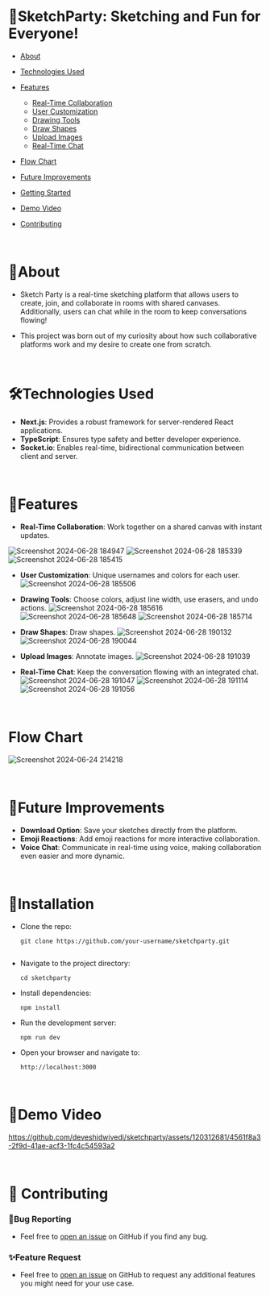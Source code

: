 # 🎨SketchParty: Sketching and Fun for Everyone!

- [About](#about)
- [Technologies Used](#technologies-used)

- [Features](#features)
  - [Real-Time Collaboration](#real-time)
  - [User Customization](#customization)
  - [Drawing Tools](#tools)
  - [Draw Shapes](#shapes)
  - [Upload Images](#images)
  - [Real-Time Chat](#chat)

- [Flow Chart](#flow)
    
  
- [Future Improvements](#future-improvements)
- [Getting Started](#installation)
- [Demo Video](#demo)
- [Contributing](#contribute)
  
  <br />

<a id="about"></a>
# 📖About 
- Sketch Party is a real-time sketching platform that allows users to create, join, and collaborate in rooms with shared canvases. Additionally, users can chat while in the room to keep conversations flowing!

- This project was born out of my curiosity about how such collaborative platforms work and my desire to create one from scratch.
  
<br />

  <a id="technologies-used"></a>
# 🛠️Technologies Used
-   **Next.js**: Provides a robust framework for server-rendered React applications.
-   **TypeScript**: Ensures type safety and better developer experience.
-   **Socket.io**: Enables real-time, bidirectional communication between client and server.
  
<br />

  <a id="features"></a>
# 🌟Features 
-   **Real-Time Collaboration**: Work together on a shared canvas with instant updates. <a id="real-time"></a>
  
  ![Screenshot 2024-06-28 184947](https://github.com/deveshidwivedi/sketchparty/assets/120312681/90143c7b-7c0e-4020-8541-9e16aed88682)
  ![Screenshot 2024-06-28 185339](https://github.com/deveshidwivedi/sketchparty/assets/120312681/6380e092-5fca-47c3-af7c-3ddd8f2f607c)
  ![Screenshot 2024-06-28 185415](https://github.com/deveshidwivedi/sketchparty/assets/120312681/edc18ba7-92bc-49c8-b0ff-d83a4cf602db)

-   **User Customization**: Unique usernames and colors for each user. <a id="customization"></a>
   ![Screenshot 2024-06-28 185506](https://github.com/deveshidwivedi/sketchparty/assets/120312681/c6d93994-6052-47e9-9fd1-f3f984f7e426)

-   **Drawing Tools**: Choose colors, adjust line width, use erasers, and undo actions. <a id="tools"></a>
    ![Screenshot 2024-06-28 185616](https://github.com/deveshidwivedi/sketchparty/assets/120312681/bab25fa8-6904-420e-b5fb-e72c096975a4)
    ![Screenshot 2024-06-28 185648](https://github.com/deveshidwivedi/sketchparty/assets/120312681/7b7922a6-1a45-46a4-8170-4d0c0c15f305)
    ![Screenshot 2024-06-28 185714](https://github.com/deveshidwivedi/sketchparty/assets/120312681/2033e891-e69f-48c7-904e-7db625a696fc)

-   **Draw Shapes**: Draw shapes. <a id="shapes"></a>
   ![Screenshot 2024-06-28 190132](https://github.com/deveshidwivedi/sketchparty/assets/120312681/e5042727-d7dd-4ff2-998d-7ed450d98a00)
   ![Screenshot 2024-06-28 190044](https://github.com/deveshidwivedi/sketchparty/assets/120312681/ce596462-dd23-4f71-943e-6dc4eaa47b60)

-   **Upload Images**: Annotate images. <a id="images"></a>
    ![Screenshot 2024-06-28 191039](https://github.com/deveshidwivedi/sketchparty/assets/120312681/ae7b7dc9-8dc8-4075-a9af-a739ffcfe449)

-   **Real-Time Chat**: Keep the conversation flowing with an integrated chat. <a id="chat"></a>
   ![Screenshot 2024-06-28 191047](https://github.com/deveshidwivedi/sketchparty/assets/120312681/c41c9e8c-2b9d-415f-ae11-caf93738d845)
  ![Screenshot 2024-06-28 191114](https://github.com/deveshidwivedi/sketchparty/assets/120312681/199ae2f8-f3b5-4fda-a6f8-2157792e5e96)
  ![Screenshot 2024-06-28 191056](https://github.com/deveshidwivedi/sketchparty/assets/120312681/b825163c-f15f-4fbb-a362-c5dc211570a4)

  
<br />

 <a id="flow"></a>
# Flow Chart

![Screenshot 2024-06-24 214218](https://github.com/deveshidwivedi/sketchparty/assets/120312681/7de2f4c0-0fa9-44f6-98c3-765a1d45034d)

<br />

  <a id="future-improvements"></a>
# 🚀Future Improvements
-   **Download Option**: Save your sketches directly from the platform.
-   **Emoji Reactions**: Add emoji reactions for more interactive collaboration.
-   **Voice Chat**: Communicate in real-time using voice, making collaboration even easier and more dynamic.
  
<br />

   <a id="installation"></a>
# 🔧Installation
-   Clone the repo:

    ```
    git clone https://github.com/your-username/sketchparty.git 
   

-   Navigate to the project directory:

    ```
    cd sketchparty 
    ```
    
-   Install dependencies:

    ``` 
    npm install
    ```
    
-   Run the development server:
  
     ```
    npm run dev
    ```
    
-   Open your browser and navigate to:
  
    ```
    http://localhost:3000
    ```
    
<br />

  <a id="demo"></a>
# 🎥Demo Video



https://github.com/deveshidwivedi/sketchparty/assets/120312681/4561f8a3-2f9d-41ae-acf3-1fc4c54593a2




<br />

  <a id="contribute"></a>
# 🤝 Contributing
### 🐞Bug Reporting
- Feel free to  [open an issue](https://github.com/deveshidwivedi/sketchparty/issues)  on GitHub if you find any bug.
### ✨Feature Request
- Feel free to  [open an issue](https://github.com/deveshidwivedi/sketchparty/issues)  on GitHub to request any additional features you might need for your use case.
<br />
